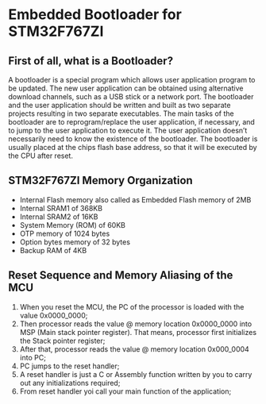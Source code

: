 # Embedded Bootloader for STM32F767ZI

## First of all, what is a Bootloader?

A bootloader is a special program which allows user application program to be updated. The new user application can be obtained using alternative download channels, 
such as a USB stick or a network port. The bootloader and the user application should be written and built as two separate projects resulting in two separate executables. The main tasks of the bootloader are to reprogram/replace the user application, if necessary, and to jump to the user application to execute it. The user application doesn’t necessarily need to know the existence of the bootloader. The bootloader is usually placed at the chips flash base address, so that it will be executed by the CPU after reset. 

## STM32F767ZI Memory Organization
* Internal Flash memory also called as Embedded Flash memory of 2MB
* Internal SRAM1 of 368KB
* Internal SRAM2 of 16KB
* System Memory (ROM) of 60KB
* OTP memory of 1024 bytes
* Option bytes memory of 32 bytes
* Backup RAM of 4KB

## Reset Sequence and Memory Aliasing of the MCU

1. When you reset the MCU, the PC of the processor is loaded with the value 0x0000_0000;
2. Then processor reads the value @ memory location 0x0000_0000 into MSP (Main stack pointer register). That means, processor first initializes the Stack pointer register;
3. After that, processor reads the value @ memory location 0x000_0004 into PC;
4. PC jumps to the reset handler;
5. A reset handler is just a C or Assembly function written by you to carry out any initializations required;
6. From reset handler yoi call your main function of the application;



